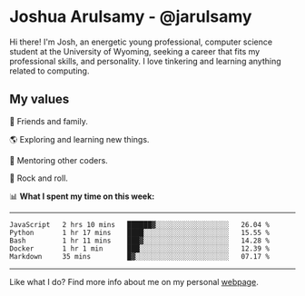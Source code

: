 # Joshua Arulsamy - @jarulsamy

Hi there! I'm Josh, an energetic young professional, computer science student at the University of Wyoming, seeking a career that fits my professional skills, and personality. I love tinkering and learning anything related to computing.

## My values

:yellow_heart: Friends and family.

:earth_americas: Exploring and learning new things.

:book: Mentoring other coders.

:guitar: Rock and roll.

:bar_chart: **What I spent my time on this week:**

------
<!--START_SECTION:waka-->
```text
JavaScript   2 hrs 10 mins   ██████▓░░░░░░░░░░░░░░░░░░   26.04 % 
Python       1 hr 17 mins    ████░░░░░░░░░░░░░░░░░░░░░   15.55 % 
Bash         1 hr 11 mins    ███▓░░░░░░░░░░░░░░░░░░░░░   14.28 % 
Docker       1 hr 1 min      ███░░░░░░░░░░░░░░░░░░░░░░   12.39 % 
Markdown     35 mins         █▓░░░░░░░░░░░░░░░░░░░░░░░   07.17 % 
```
<!--END_SECTION:waka-->
------

Like what I do? Find more info about me on my personal [webpage](https://arulsamy.me).
